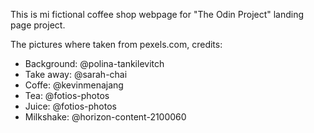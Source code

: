 This is mi fictional coffee shop webpage for "The Odin Project" landing page project.

The pictures where taken from pexels.com, credits:

- Background: @polina-tankilevitch
- Take away: @sarah-chai
- Coffe: @kevinmenajang
- Tea: @fotios-photos
- Juice: @fotios-photos
- Milkshake: @horizon-content-2100060
